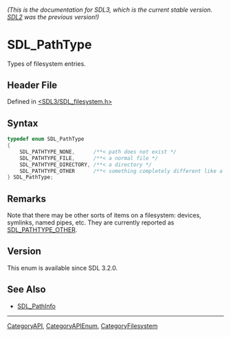 ###### (This is the documentation for SDL3, which is the current stable version. [SDL2](https://wiki.libsdl.org/SDL2/) was the previous version!)
# SDL_PathType

Types of filesystem entries.

## Header File

Defined in [<SDL3/SDL_filesystem.h>](https://github.com/libsdl-org/SDL/blob/main/include/SDL3/SDL_filesystem.h)

## Syntax

```c
typedef enum SDL_PathType
{
    SDL_PATHTYPE_NONE,      /**< path does not exist */
    SDL_PATHTYPE_FILE,      /**< a normal file */
    SDL_PATHTYPE_DIRECTORY, /**< a directory */
    SDL_PATHTYPE_OTHER      /**< something completely different like a device node (not a symlink, those are always followed) */
} SDL_PathType;
```

## Remarks

Note that there may be other sorts of items on a filesystem: devices,
symlinks, named pipes, etc. They are currently reported as
[SDL_PATHTYPE_OTHER](SDL_PATHTYPE_OTHER).

## Version

This enum is available since SDL 3.2.0.

## See Also

- [SDL_PathInfo](SDL_PathInfo)

----
[CategoryAPI](CategoryAPI), [CategoryAPIEnum](CategoryAPIEnum), [CategoryFilesystem](CategoryFilesystem)

